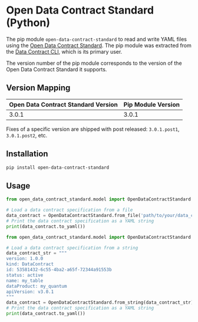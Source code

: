 # Open Data Contract Standard (Python)

The pip module `open-data-contract-standard` to read and write YAML files using the [Open Data Contract Standard](https://github.com/bitol-io/open-data-contract-standard). The pip module was extracted from the [Data Contract CLI](https://github.com/datacontract/datacontract-cli), which is its primary user.

The version number of the pip module corresponds to the version of the Open Data Contract Standard it supports.

## Version Mapping

| Open Data Contract Standard Version | Pip Module Version |
|-------------------------------------|--------------------|
| 3.0.1                               | 3.0.1              |

Fixes of a specific version are shipped with post released: `3.0.1.post1`, `3.0.1.post2`, etc.

## Installation

```bash
pip install open-data-contract-standard
```

## Usage

```python
from open_data_contract_standard.model import OpenDataContractStandard

# Load a data contract specification from a file
data_contract = OpenDataContractStandard.from_file('path/to/your/data_contract.yaml')
# Print the data contract specification as a YAML string
print(data_contract.to_yaml())
```

```python
from open_data_contract_standard.model import OpenDataContractStandard

# Load a data contract specification from a string
data_contract_str = """
version: 1.0.0
kind: DataContract
id: 53581432-6c55-4ba2-a65f-72344a91553b
status: active
name: my_table
dataProduct: my_quantum
apiVersion: v3.0.1
"""
data_contract = OpenDataContractStandard.from_string(data_contract_str)
# Print the data contract specification as a YAML string
print(data_contract.to_yaml())
```
